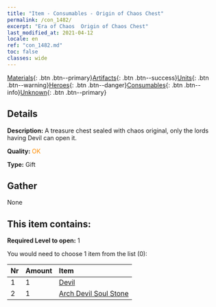 ```yaml
---
title: "Item - Consumables - Origin of Chaos Chest"
permalink: /con_1482/
excerpt: "Era of Chaos  Origin of Chaos Chest"
last_modified_at: 2021-04-12
locale: en
ref: "con_1482.md"
toc: false
classes: wide
---
```

 [Materials](/Items/){: .btn .btn--primary}[Artifacts](/Items/Artifacts/){: .btn .btn--success}[Units](/Items/Units/){: .btn .btn--warning}[Heroes](/Items/Heroes/){: .btn .btn--danger}[Consumables](/Items/Consumables/){: .btn .btn--info}[Unknown](/Items/Unknown/){: .btn .btn--primary}

## Details
 **Description:** A treasure chest sealed with chaos original, only the lords having Devil can open it.

 **Quality:** <span style="color: #FF8C00">OK</span>

 **Type:** Gift

## Gather

  None

## This item contains:

 **Required Level to open:** 1

 You would need to choose 1 item from the list (0):

  | Nr | Amount |     Item    |
  |:---|:-------|:------------|
  | 1 | 1 | [Devil](/Items/unt_232/) | 
  | 2 | 1 | [Arch Devil Soul Stone](/Items/unt_318/) | 
